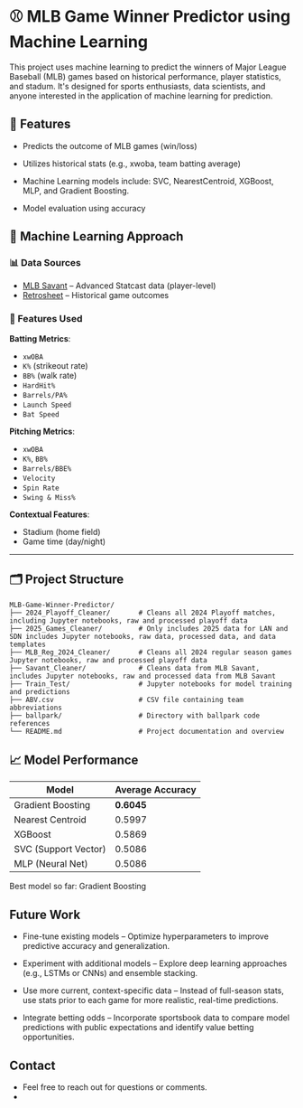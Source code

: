 # ⚾ MLB Game Winner Predictor using Machine Learning

This project uses machine learning to predict the winners of Major League Baseball (MLB) games based on historical performance, player statistics, and stadum. It's designed for sports enthusiasts, data scientists, and anyone interested in the application of machine learning for prediction.

## 📌 Features
- Predicts the outcome of MLB games (win/loss)

- Utilizes historical stats (e.g.,  xwoba, team batting average)

- Machine Learning models include: SVC, NearestCentroid, XGBoost, MLP, and Gradient Boosting.

- Model evaluation using accuracy

## 🧠 Machine Learning Approach

### 📊 Data Sources

- [MLB Savant](https://baseballsavant.mlb.com/gamefeed) – Advanced Statcast data (player-level)
- [Retrosheet](https://www.retrosheet.org/gamelogs/index.html#) – Historical game outcomes

### 📌 Features Used

**Batting Metrics**:
- `xwOBA`
- `K%` (strikeout rate)
- `BB%` (walk rate)
- `HardHit%`
- `Barrels/PA%`
- `Launch Speed`
- `Bat Speed`

**Pitching Metrics**:
- `xwOBA`
- `K%`, `BB%`
- `Barrels/BBE%`
- `Velocity`
- `Spin Rate`
- `Swing & Miss%`

**Contextual Features**:
- Stadium (home field)
- Game time (day/night)

---

## 🗂️ Project Structure

```
MLB-Game-Winner-Predictor/
├── 2024_Playoff_Cleaner/       # Cleans all 2024 Playoff matches, including Jupyter notebooks, raw and processed playoff data
├── 2025_Games_Cleaner/         # Only includes 2025 data for LAN and SDN includes Jupyter notebooks, raw data, processed data, and data templates
├── MLB_Reg_2024_Cleaner/       # Cleans all 2024 regular season games Jupyter notebooks, raw and processed playoff data
├── Savant_Cleaner/             # Cleans data from MLB Savant, includes Jupyter notebooks, raw and processed data from MLB Savant
├── Train_Test/                 # Jupyter notebooks for model training and predictions
├── ABV.csv                     # CSV file containing team abbreviations
├── ballpark/                   # Directory with ballpark code references
└── README.md                   # Project documentation and overview
```

## 📈 Model Performance

| Model                | Average Accuracy |
| -------------------- | ---------------- |
| Gradient Boosting    | **0.6045**       |
| Nearest Centroid     | 0.5997           |
| XGBoost              | 0.5869           |
| SVC (Support Vector) | 0.5086           |
| MLP (Neural Net)     | 0.5086           |

Best model so far: Gradient Boosting

## Future Work

- Fine-tune existing models – Optimize hyperparameters to improve predictive accuracy and generalization.

- Experiment with additional models – Explore deep learning approaches (e.g., LSTMs or CNNs) and ensemble stacking.

- Use more current, context-specific data – Instead of full-season stats, use stats prior to each game for more realistic, real-time predictions.

- Integrate betting odds – Incorporate sportsbook data to compare model predictions with public expectations and identify value betting opportunities.

## Contact 
- Feel free to reach out for questions or comments.
- 
